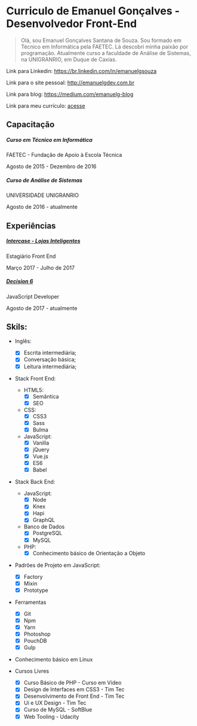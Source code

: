 # Curriculo de Emanuel Gonçalves - Desenvolvedor Front-End

> Olá, sou Emanuel Gonçalves Santana de Souza. Sou formado em Técnico em
> Informática pela FAETEC. Lá descobri minha paixão por programação. Atualmente
> curso a faculdade de Análise de Sistemas, na UNIGRANRIO, em Duque de Caxias.

Link para Linkedin:
https://br.linkedin.com/in/emanuelgsouza

Link para o site pessoal: http://emanuelgdev.com.br

Link para blog: https://medium.com/emanuelg-blog

Link para meu currículo: [acesse](./Mycurriculum.pdf)

## Capacitação

##### Curso em Técnico em Informática

FAETEC - Fundação de Apoio à Escola Técnica

Agosto de 2015 - Dezembro de 2016

##### Curso de Análise de Sistemas

UNIVERSIDADE UNIGRANRIO

Agosto de 2016 - atualmente

## Experiências

#####  [Intercase - Lojas Inteligentes](http://www.intercase.com.br/)

Estagiário Front End

Março 2017 - Julho de 2017

#####  [Decision 6](https://decision6.com/)

JavaScript Developer

Agosto de 2017 - atualmente

## Skils:

* Inglês:
  * [x] Escrita intermediária;
  * [x] Conversação básica;
  * [x] Leitura intermediária;

* Stack Front End:

  * HTML5:
    * [x] Semântica
    * [x] SEO

  * CSS:
    * [x] CSS3
    * [x] Sass
    * [x] Bulma

  * JavaScript:
    * [x] Vanilla
    * [x] jQuery
    * [x] Vue.js
    * [x] ES6
    * [x] Babel

* Stack Back End:

  * JavaScript:
    * [x] Node
    * [x] Knex
    * [x] Hapi
    * [x] GraphQL

  * Banco de Dados
    * [x] PostgreSQL
    * [x] MySQL

  * PHP:
    * [x] Conhecimento básico de Orientação a Objeto

* Padrões de Projeto em JavaScript:
  * [x] Factory
  * [x] Mixin
  * [x] Prototype

* Ferramentas
  * [x] Git
  * [x] Npm
  * [x] Yarn
  * [x] Photoshop
  * [x] PouchDB
  * [x] Gulp

* Conhecimento básico em Linux

* Cursos Livres
  * [x] Curso Básico de PHP - Curso em Vídeo
  * [x] Design de Interfaces em CSS3 - Tim Tec
  * [x] Desenvolvimento de Front End - Tim Tec
  * [x] Ui e UX Design - Tim Tec
  * [x] Curso de MySQL - SoftBlue
  * [x] Web Tooling - Udacity
